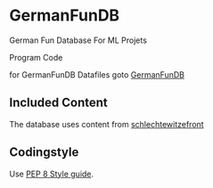 # GermanFunDB

German Fun Database For ML Projets

Program Code

for GermanFunDB Datafiles goto [GermanFunDB](https://github.com/fungus75/GermanFunDB)

## Included Content
The database uses content from [schlechtewitzefront](https://github.com/JohannesBauer97/Schlechtewitzefront)

## Codingstyle
Use [PEP 8 Style guide](https://www.python.org/dev/peps/pep-0008/).

